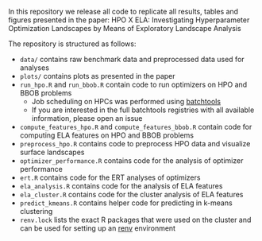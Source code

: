 In this repository we release all code to replicate all results, tables and figures presented in the paper:
HPO X ELA: Investigating Hyperparameter Optimization Landscapes by Means of Exploratory Landscape Analysis

The repository is structured as follows:
  * `data/` contains raw benchmark data and preprocessed data used for analyses
  * `plots/` contains plots as presented in the paper
  * `run_hpo.R` and `run_bbob.R` contain code to run optimizers on HPO and BBOB problems
    * Job scheduling on HPCs was performed using [batchtools](https://github.com/mllg/batchtools)
    * If you are interested in the full batchtools registries with all available information, please open an issue
  * `compute_features_hpo.R` and `compute_features_bbob.R` contain code for computing ELA features on HPO and BBOB
    problems
  * `preprocess_hpo.R` contains code to preprocess HPO data and visualize surface landscapes
  * `optimizer_performance.R` contains code for the analysis of optimizer performance
  * `ert.R` contains code for the ERT analyses of optimizers
  * `ela_analysis.R` contains code for the analysis of ELA features
  * `ela_cluster.R` contains code for the cluster analysis of ELA features
  * `predict_kmeans.R` contains helper code for predicting in k-means clustering
  * `renv.lock` lists the exact R packages that were used on the cluster and can be used for setting up an
    [renv](https://github.com/rstudio/renv/) environment

